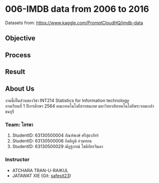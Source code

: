 # 006-IMDB data from 2006 to 2016
Datasets from: https://www.kaggle.com/PromptCloudHQ/imdb-data

## Objective

## Process

## Result

## About Us
งานนี้เป็นส่วนของวิชา INT214 Statistics for Information technology <br/> ภาคเรียนที่ 1 ปีการศึกษา 2564 คณะเทคโนโลยีสารสนเทศ มหาวิทยาลัยเทคโนโลยีพระจอมเกล้าธนบุรี
### Team: ไอรดา
1. StudentID: 63130500004   กัณฑ์พงษ์ ศรีสุธาภัทร์
2. StudentID: 63130500006   กิตติภูมิ อ่วมทอน
3. StudentID: 63130500029   ณัฏฐกรณ์ โชติภัทรจินดา

### Instructor
- ATCHARA TRAN-U-RAIKUL
- JATAWAT XIE (Git: [safesit23](https://github.com/safesit23))



